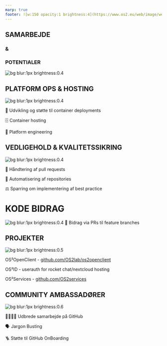 ```yaml
---
marp: true
footer: ![w:150 opacity:1 brightness:4](https://www.os2.eu/web/image/website/1/logo/OS2%20%E2%80%93%20Offentligt%20digitaliseringsf%C3%A6llesskab?unique=8a4ead6)
---
```

<!--
theme: uncover
transition: dissolve
class:
 - invert
headingDivider: 2 
paginate: false
-->

## **SAMARBEJDE**
### &
### **POTENTIALER**
![bg blur:1px brightness:0.4](https://images.pexels.com/photos/6147363/pexels-photo-6147363.jpeg)

## **PLATFORM OPS & HOSTING**
![bg blur:1px brightness:0.4](https://images.pexels.com/photos/262353/pexels-photo-262353.jpeg)
 
🚢 Udvikling og støtte til container deployments

🗄️ Container hosting

🔩 Platform engineering

## **VEDLIGEHOLD & KVALITETSSIKRING**
![bg blur:1px brightness:0.4](https://images.pexels.com/photos/4112724/pexels-photo-4112724.jpeg)
 
 🔬 Håndtering af pull requests

🤖 Automatisering af repositories

⚖️ Sparring om implementering af best practice


# **KODE BIDRAG**
![bg blur:1px brightness:0.4](https://images.pexels.com/photos/546819/pexels-photo-546819.jpeg)
🧩 Bidrag via PRs til feature branches

## **PROJEKTER**
![bg blur:1px brightness:0.5](https://images.pexels.com/photos/633850/machine-mill-industry-steam-633850.jpeg?auto=compress&cs=tinysrgb&w=1260&h=750&dpr=1)

OS²OpenClient - [github.com/OS2lab/os2openclient]()


OS²ID - userauth for rocket chat/nextcloud hosting


OS²Services - [github.com/OS2services]()

 

## **COMMUNITY AMBASSADØRER**
![bg blur:1px brightness:0.6](https://images.pexels.com/photos/4339423/pexels-photo-4339423.jpeg)

🫱🏽‍🫲🏿 Udbrede samarbejde på GitHub

🗣 Jargon Busting

🪜 Støtte til GitHub OnBoarding
